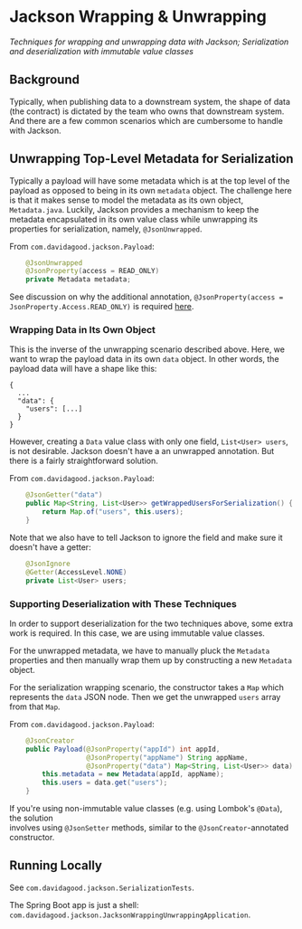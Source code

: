 # Jackson Wrapping & Unwrapping

_Techniques for wrapping and unwrapping data with Jackson; Serialization and deserialization with immutable value classes_

## Background

Typically, when publishing data to a downstream system, the shape of data (the contract) 
is dictated by the team who owns that downstream system. And there are a few common scenarios 
which are cumbersome to handle with Jackson.

## Unwrapping Top-Level Metadata for Serialization

Typically a payload will have some metadata which is at the top level of the payload 
as opposed to being in its own `metadata` object. The challenge here is that it makes 
sense to model the metadata as its own object, `Metadata.java`. Luckily, Jackson provides 
a mechanism to keep the metadata encapsulated in its own value class while unwrapping its 
properties for serialization, namely, `@JsonUnwrapped`.

From `com.davidagood.jackson.Payload`:

```java
    @JsonUnwrapped
    @JsonProperty(access = READ_ONLY)
    private Metadata metadata;
```

See discussion on why the additional annotation, 
`@JsonProperty(access = JsonProperty.Access.READ_ONLY)` 
is required [here](https://github.com/FasterXML/jackson-databind/issues/1497).

### Wrapping Data in Its Own Object

This is the inverse of the unwrapping scenario described above. Here, we want to 
wrap the payload data in its own `data` object. In other words, the payload data will 
have a shape like this:

```text
{
  ...
  "data": {
    "users": [...]
  }
}
```

However, creating a `Data` value class with only one field, `List<User> users`, is not 
desirable. Jackson doesn't have a an unwrapped annotation. But there is a fairly 
straightforward solution. 

From `com.davidagood.jackson.Payload`:

```java
    @JsonGetter("data")
    public Map<String, List<User>> getWrappedUsersForSerialization() {
        return Map.of("users", this.users);
    }
```

Note that we also have to tell Jackson to ignore the field and make sure it doesn't 
have a getter:

```java
    @JsonIgnore
    @Getter(AccessLevel.NONE)
    private List<User> users;
```

### Supporting Deserialization with These Techniques

In order to support deserialization for the two techniques above, some extra 
work is required. In this case, we are using immutable value classes.

For the unwrapped metadata, we have to manually pluck the `Metadata` properties 
and then manually wrap them up by constructing a new `Metadata` object.

For the serialization wrapping scenario, the constructor takes a `Map` which represents the 
`data` JSON node. Then we get the unwrapped `users` array from that `Map`.

From `com.davidagood.jackson.Payload`:

```java
    @JsonCreator
    public Payload(@JsonProperty("appId") int appId,
                   @JsonProperty("appName") String appName,
                   @JsonProperty("data") Map<String, List<User>> data) {
        this.metadata = new Metadata(appId, appName);
        this.users = data.get("users");
    }
```

If you're using non-immutable value classes (e.g. using Lombok's `@Data`), the solution  
involves using `@JsonSetter` methods, similar to the `@JsonCreator`-annotated constructor.

## Running Locally

See `com.davidagood.jackson.SerializationTests`.

The Spring Boot app is just a shell: 
`com.davidagood.jackson.JacksonWrappingUnwrappingApplication`.


